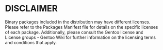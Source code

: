 # DISCLAIMER
Binary packages included in the distribution may have different licenses. Please refer to the Packages Manifest file for details on the specific licenses of each package. Additionally, please consult the Gentoo license and License groups - Gentoo Wiki for further information on the licensing terms and conditions that apply.
